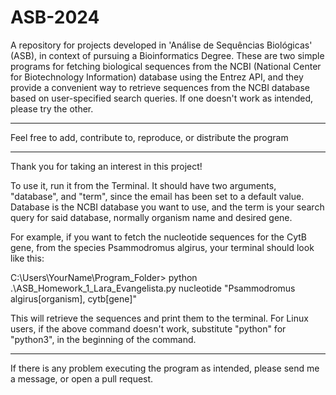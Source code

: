 # ASB-2024
A repository for projects developed in 'Análise de Sequências Biológicas' (ASB), in context of pursuing a Bioinformatics Degree.
These are two simple programs for fetching biological sequences from the NCBI (National Center for Biotechnology Information) database using the Entrez API, and they provide a convenient way to retrieve sequences from the NCBI database based on user-specified search queries. If one doesn't work as intended, please try the other.

*******************************************************************
Feel free to add, contribute to, reproduce, or distribute the program
*******************************************************************

Thank you for taking an interest in this project!

To use it, run it from the Terminal. It should have two arguments, "database", and "term", since the email has been set to a default value. Database is the NCBI database you want to use, and the term is your search query for said database, normally organism name and desired gene.

For example, if you want to fetch the nucleotide sequences for the CytB gene, from the species Psammodromus algirus, your terminal should look like this:

C:\Users\YourName\Program_Folder> python .\ASB_Homework_1_Lara_Evangelista.py nucleotide "Psammodromus algirus[organism], cytb[gene]"

This will retrieve the sequences and print them to the terminal. For Linux users, if the above command doesn't work, substitute "python" for "python3", in the beginning of the command.

-----------------------------------------------------------------------------------

If there is any problem executing the program as intended, please send me a message, or open a pull request.
